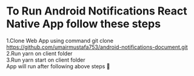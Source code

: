 # To Run Android Notifications React Native App follow these steps

1.Clone Web App using command git clone https://github.com/umairmustafa753/android-notifications-document.git \
2.Run yarn on client folder \
3.Run yarn start on client folder \
App will run after following above steps 🎉
